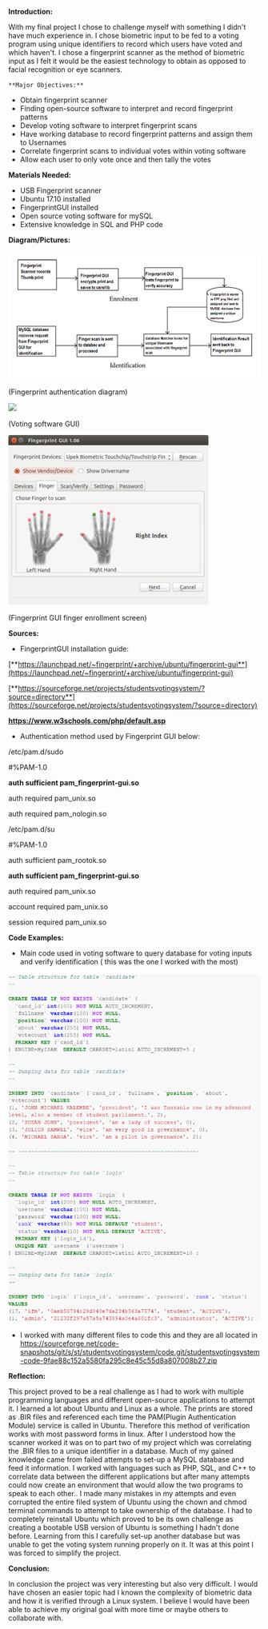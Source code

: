 **Introduction:**

With my final project I chose to challenge myself with something I didn&#39;t have much experience in. I chose biometric input to be fed to a voting program using unique identifiers to record which users have voted and which haven&#39;t. I chose a fingerprint scanner as the method of biometric input as I felt it would be the easiest technology to obtain as opposed to facial recognition or eye scanners.

    **Major Objectives:**

- Obtain fingerprint scanner
- Finding open-source software to interpret and record fingerprint patterns
- Develop voting software to interpret fingerprint scans
- Have working database to record fingerprint patterns and assign them to Usernames
- Correlate fingerprint scans to individual votes within voting software
- Allow each user to only vote once and then tally the votes

**Materials Needed:**

- USB Fingerprint scanner
- Ubuntu 17.10 installed
- FingerprintGUI installed
- Open source voting software for mySQL
- Extensive knowledge in SQL and PHP code

**Diagram/Pictures:**

 ![](FinalProjDiagram.png)

(Fingerprint authentication diagram)

 ![](Vote.jpg)

(Voting software GUI)

 ![](Fingerprintgui.png)

(Fingerprint GUI finger enrollment screen)



**Sources:**

- FingerprintGUI installation guide:

[**https://launchpad.net/~fingerprint/+archive/ubuntu/fingerprint-gui**](https://launchpad.net/~fingerprint/+archive/ubuntu/fingerprint-gui)

[**https://sourceforge.net/projects/studentsvotingsystem/?source=directory**](https://sourceforge.net/projects/studentsvotingsystem/?source=directory)

**https://www.w3schools.com/php/default.asp**

- Authentication method used by Fingerprint GUI below:

/etc/pam.d/sudo

#%PAM-1.0

**auth                sufficient        pam\_fingerprint-gui.so**

auth                required        pam\_unix.so

auth                required        pam\_nologin.so

/etc/pam.d/su

 #%PAM-1.0

 auth                sufficient        pam\_rootok.so

  **auth                sufficient        pam\_fingerprint-gui.so**

 auth                required        pam\_unix.so

 account                required        pam\_unix.so

 session                required        pam\_unix.so

**Code Examples:**

- Main code used in voting software to query database for voting inputs and verify identification ( this was the one I worked with the most)

 ![](pollvote.png)

- I worked with many different files to code this and they are all located in https://sourceforge.net/code-snapshots/git/s/st/studentsvotingsystem/code.git/studentsvotingsystem-code-9fae88c152a5580fa295c8e45c55d8a807008b27.zip

**Reflection:**

 This project proved to be a real challenge as I had to work with multiple programming languages and different open-source applications to attempt it. I learned a lot about Ubuntu and Linux as a whole. The prints are stored as .BIR files  and referenced each time the PAM(Plugin Authentication Module) service is called in Ubuntu. Therefore this method of verification works with most password forms in linux. After I understood how the scanner worked it was on to part two of my project which was correlating the .BIR files to a unique identifier in a database. Much of my gained knowledge came from failed attempts to set-up a MySQL database and feed it information. I worked with languages such as PHP, SQL, and C++ to correlate data between the different applications but after many attempts could now create an environment that would allow the two programs to speak to each other.. I made many mistakes in my attempts and even corrupted the entire filed system of Ubuntu using the chown and chmod terminal commands to attempt to take ownership of the database. I had to completely reinstall Ubuntu which proved to be its own challenge as creating a bootable USB version of Ubuntu is something I hadn&#39;t done before. Learning from this I carefully set-up another database but was unable to get the voting system running properly on it. It was at this point I was forced to simplify the project.

**Conclusion:**

 In conclusion the project was very interesting but also very difficult. I would have chosen an easier topic had I known the complexity of biometric data and how it is verified through a Linux system. I believe I would have been able to achieve my original goal with more time or maybe others to collaborate with.
